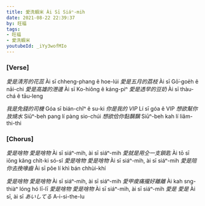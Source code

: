 ```yaml
---
title: 愛洗蝦米 Ài Sī Siáⁿ-mih
date: 2021-08-22 22:39:37
by: 旺福
tags:
- 旺福
- 愛洗蝦米
youtubeId: _iYy3wofMIo
---
```


### [Verse]

*愛是清芳的花蕊*
Ài sī chheng-phang ê hoe-lúi
*愛是五月的荔枝*
Ài sī Gō͘-goe̍h ê nāi-chi
*愛是高雄的港邊*
Ài sī Ko-hiông ê káng-piⁿ
*愛是透早的豆奶*
Ài sī thàu-chá ê tāu-leng

*我是免錢的司機*
Góa sī bián-chîⁿ ê su-ki
*你是我的 VIP*
Lí sī góa ê VIP
*想欲幫你放燒水*
Siūⁿ-beh pang lí pàng sio-chúi
*想欲佮你黏黐黐*
Siūⁿ-beh kah lí liâm-thi-thi

### [Chorus]

*愛是啥物 愛是啥物*
Ài sī siáⁿ-mih, ài sī siáⁿ-mih
*愛就是用仝一支鎖匙*
Ài tō sī iōng kâng chi̍t-ki só-sî
*愛是啥物 愛是啥物*
Ài sī siáⁿ-mih, ài sī siáⁿ-mih
*愛是陪你去挽喙齒*
Ài sī pôe lí khì bán chhùi-khí

*愛是啥物 愛是啥物*
Ài sī siáⁿ-mih, ài sī siáⁿ-mih
*愛甲痠痛攏好離離*
Ài kah sng-thiàⁿ lóng hó lī-lī
*愛是啥物 愛是啥物*
Ài sī siáⁿ-mih, ài sī siáⁿ-mih
*愛是 愛是*
Ài sī, ài sī
*あいしてる*
A-i-si-the-lu
